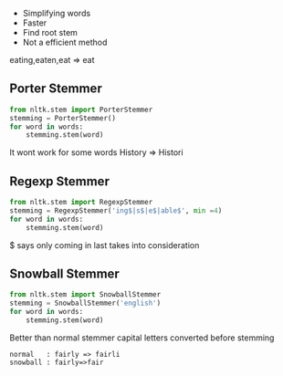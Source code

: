- Simplifying words
- Faster
- Find root stem
- Not a efficient method

eating,eaten,eat => eat

## Porter Stemmer

```python
from nltk.stem import PorterStemmer
stemming = PorterStemmer()
for word in words:
	stemming.stem(word)
```

It wont work for some words
History => Histori

## Regexp Stemmer

```python
from nltk.stem import RegexpStemmer
stemming = RegexpStemmer('ing$|s$|e$|able$', min =4)
for word in words:
	stemming.stem(word)
```

$ says only coming in last takes into consideration

## Snowball Stemmer

```python
from nltk.stem import SnowballStemmer
stemming = SnowballStemmer('english')
for word in words:
	stemming.stem(word)
```

Better than normal stemmer
capital letters converted before stemming

	normal   : fairly => fairli
	snowball : fairly=>fair